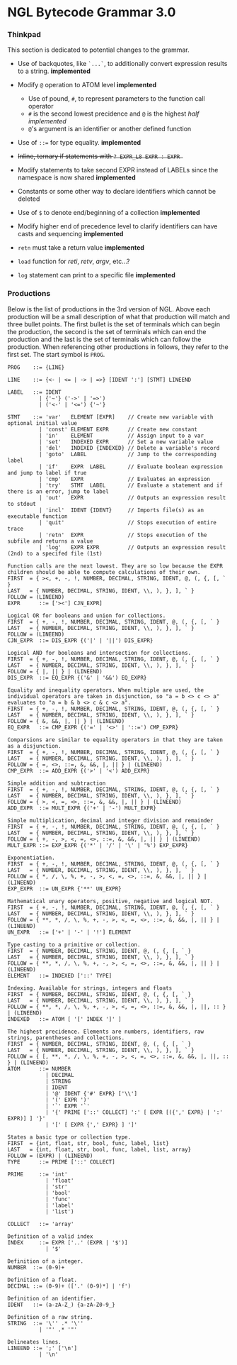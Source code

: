 # NGL Bytecode Grammar 3.0

<!-- Note: All setup, like jumpable start + end and boolean constants should be done in PROG preprocess -->

### Thinkpad
This section is dedicated to potential changes to the grammar.

- Use of backquotes, like `` `...` ``, to additionally convert expression results to a string. **implemented**
- Modify `@` operation to ATOM level **implemented**
    - Use of pound, `#`, to represent parameters to the function call operator
    - `#` is the second lowest precidence and `@` is the highest _half implemented_
    - `@`'s argument is an identifier or another defined function
- Use of `::=` for type equality. **implemented**
- ~~Inline, ternary if statements with `? EXPR_L8 EXPR : EXPR `~~
- Modify statements to take second EXPR instead of LABELs since the namespace is now shared **implemented**

- Constants or some other way to declare identifiers which cannot be deleted
- Use of `$` to denote end/beginning of a collection **implemented**
- Modify higher end of precedence level to clarify identifiers can have casts and sequencing **implemented**
- `retn` must take a return value **implemented**
- `load` function for _reti_, _retv_, _argv_, etc...?
- `log` statement can print to a specific file **implemented**

### Productions
Below is the list of productions in the 3rd version of NGL. Above each production will be a small description of what that production will match and three bullet points. The first bullet is the set of terminals which can begin the production, the second is the set of terminals which can end the production and the last is the set of terminals which can follow the production. When referencing other productions in follows, they refer to the first set. The start symbol is `PROG`.

```
PROG    ::= {LINE}

LINE    ::= {<- | <= | -> | =>} [IDENT ':'] [STMT] LINEEND

LABEL   ::= IDENT
          | {'~'} ('->' | '=>')
          | ('<-' | '<=') {'~'}

STMT    ::= 'var'   ELEMENT [EXPR]    // Create new variable with optional initial value
          | 'const' ELEMENT EXPR      // Create new constant
          | 'in'    ELEMENT           // Assign input to a var
          | 'set'   INDEXED EXPR      // Set a new variable value
          | 'del'   INDEXED {INDEXED} // Delete a variable's record
          | 'goto'  LABEL             // Jump to the corresponding label
          | 'if'    EXPR  LABEL       // Evaluate boolean expression and jump to label if true
          | 'cmp'   EXPR              // Evaluates an expression
          | 'try'   STMT  LABEL       // Evaluate a statement and if there is an error, jump to label
          | 'out'   EXPR              // Outputs an expression result to stdout
          | 'incl'  IDENT {IDENT}     // Imports file(s) as an executable function
          | 'quit'                    // Stops execution of entire trace
          | 'retn'  EXPR              // Stops execution of the subfile and returns a value
          | 'log'   EXPR EXPR         // Outputs an expression result (2nd) to a specifed file (1st)

Function calls are the next lowest. They are so low because the EXPR children should be able to compute calculations of their own.
FIRST  = { ><, +, -, !, NUMBER, DECIMAL, STRING, IDENT, @, (, {, [, ` }
LAST   = { NUMBER, DECIMAL, STRING, IDENT, \\, ), }, ], ` }
FOLLOW = (LINEEND)
EXPR      ::= ['><'] CJN_EXPR]

Logical OR for booleans and union for collections.
FIRST  = { +, -, !, NUMBER, DECIMAL, STRING, IDENT, @, (, {, [, ` }
LAST   = { NUMBER, DECIMAL, STRING, IDENT, \\, ), }, ], ` }
FOLLOW = (LINEEND)
CJN_EXPR  ::= DIS_EXPR {('|' | '||') DIS_EXPR}

Logical AND for booleans and intersection for collections.
FIRST  = { +, -, !, NUMBER, DECIMAL, STRING, IDENT, @, (, {, [, ` }
LAST   = { NUMBER, DECIMAL, STRING, IDENT, \\, ), }, ], ` }
FOLLOW = { |, || } | (LINEEND)
DIS_EXPR  ::= EQ_EXPR {('&' | '&&') EQ_EXPR}

Equality and inequality operators. When multiple are used, the individual operators are taken in disjunction, so "a = b <> c <> a" evaluates to "a = b & b <> c & c <> a".
FIRST  = { +, -, !, NUMBER, DECIMAL, STRING, IDENT, @, (, {, [, ` }
LAST   = { NUMBER, DECIMAL, STRING, IDENT, \\, ), }, ], ` }
FOLLOW = { &, &&, |, || } | (LINEEND)
EQ_EXPR   ::= CMP_EXPR {('=' | '<>' | '::=') CMP_EXPR}

Comparsions are similar to equality operators in that they are taken as a disjunction.
FIRST  = { +, -, !, NUMBER, DECIMAL, STRING, IDENT, @, (, {, [, ` }
LAST   = { NUMBER, DECIMAL, STRING, IDENT, \\, ), }, ], ` }
FOLLOW = { =, <>, ::=, &, &&, |, || } | (LINEEND)
CMP_EXPR  ::= ADD_EXPR {('>' | '<') ADD_EXPR}

Simple addition and subtraction
FIRST  = { +, -, !, NUMBER, DECIMAL, STRING, IDENT, @, (, {, [, ` }
LAST   = { NUMBER, DECIMAL, STRING, IDENT, \\, ), }, ], ` }
FOLLOW = { >, <, =, <>, ::=, &, &&, |, || } | (LINEEND)
ADD_EXPR  ::= MULT_EXPR {('+' | '-') MULT_EXPR}

Simple multiplication, decimal and integer division and remainder
FIRST  = { +, -, !, NUMBER, DECIMAL, STRING, IDENT, @, (, {, [, ` }
LAST   = { NUMBER, DECIMAL, STRING, IDENT, \\, ), }, ], ` }
FOLLOW = { +, -, >, <, =, <>, ::=, &, &&, |, || } | (LINEEND)
MULT_EXPR ::= EXP_EXPR {('*' | '/' | '\' | '%') EXP_EXPR}

Exponentiation.
FIRST  = { +, -, !, NUMBER, DECIMAL, STRING, IDENT, @, (, {, [, ` }
LAST   = { NUMBER, DECIMAL, STRING, IDENT, \\, ), }, ], ` }
FOLLOW = { *, /, \, %, +, -, >, <, =, <>, ::=, &, &&, |, || } | (LINEEND)
EXP_EXPR  ::= UN_EXPR {'**' UN_EXPR}

Mathematical unary operators, positive, negative and logical NOT.
FIRST  = { +, -, !, NUMBER, DECIMAL, STRING, IDENT, @, (, {, [, ` }
LAST   = { NUMBER, DECIMAL, STRING, IDENT, \\, ), }, ], ` }
FOLLOW = { **, *, /, \, %, +, -, >, <, =, <>, ::=, &, &&, |, || } | (LINEEND)
UN_EXPR   ::= ['+' | '-' | '!'] ELEMENT

Type casting to a primitive or collection.
FIRST  = { NUMBER, DECIMAL, STRING, IDENT, @, (, {, [, ` }
LAST   = { NUMBER, DECIMAL, STRING, IDENT, \\, ), }, ], ` }
FOLLOW = { **, *, /, \, %, +, -, >, <, =, <>, ::=, &, &&, |, || } | (LINEEND)
ELEMENT   ::= INDEXED ['::' TYPE]

Indexing. Available for strings, integers and floats
FIRST  = { NUMBER, DECIMAL, STRING, IDENT, @, (, {, [, ` }
LAST   = { NUMBER, DECIMAL, STRING, IDENT, \\, ), }, ], ` }
FOLLOW = { **, *, /, \, %, +, -, >, <, =, <>, ::=, &, &&, |, ||, :: } | (LINEEND)
INDEXED   ::= ATOM [ '[' INDEX ']' ]

The highest precidence. Elements are numbers, identifiers, raw strings, parentheses and collections.
FIRST  = { NUMBER, DECIMAL, STRING, IDENT, @, (, {, [, ` }
LAST   = { NUMBER, DECIMAL, STRING, IDENT, \\, ), }, ], ` }
FOLLOW = { [, **, *, /, \, %, +, -, >, <, =, <>, ::=, &, &&, |, ||, :: } | (LINEEND)
ATOM      ::= NUMBER
            | DECIMAL
            | STRING
            | IDENT
            | '@' IDENT {'#' EXPR} ['\\']
            | '(' EXPR ')'
            | '`' EXPR '`'
            | '{' PRIME ['::' COLLECT] ':' [ EXPR [({',' EXPR} | ':' EXPR)] ] '}'
            | '[' [ EXPR {',' EXPR} ] ']'

States a basic type or collection type.
FIRST  = {int, float, str, bool, func, label, list}
LAST   = {int, float, str, bool, func, label, list, array}
FOLLOW = (EXPR) | (LINEEND)
TYPE      ::= PRIME ['::' COLLECT]

PRIME     ::= 'int'
            | 'float'
            | 'str'
            | 'bool'
            | 'func'
            | 'label'
            | 'list')

COLLECT   ::= 'array'

Definition of a valid index
INDEX     ::= EXPR ['..' (EXPR | '$')]
            | '$'

Definition of a integer.
NUMBER  ::= (0-9)+

Definition of a float.
DECIMAL ::= (0-9)+ (['.' (0-9)*] | 'f')

Definition of an identifier.
IDENT   ::= (a-zA-Z_) {a-zA-Z0-9_}

Definition of a raw string.
STRING  ::= '\'' .* '\''
          | '"' .* '"'

Delineates lines.
LINEEND ::= ';' ['\n']
          | '\n'
```
